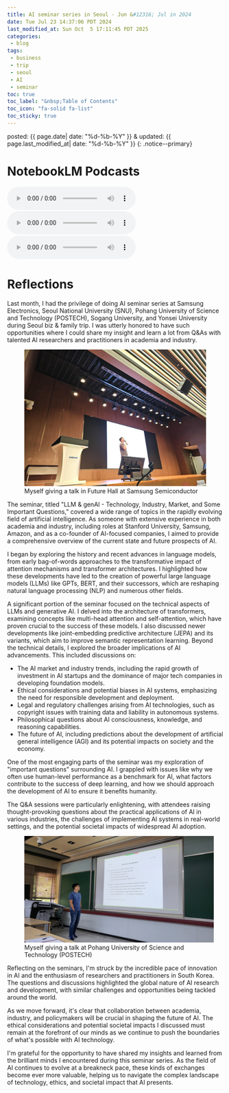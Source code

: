 ```yaml
---
title: AI seminar series in Seoul - Jun &#12316; Jul in 2024
date: Tue Jul 23 14:37:06 PDT 2024
last_modified_at: Sun Oct  5 17:11:45 PDT 2025
categories:
 - blog
tags:
 - business
 - trip
 - seoul
 - AI
 - seminar
toc: true
toc_label: "&nbsp;Table of Contents"
toc_icon: "fa-solid fa-list"
toc_sticky: true
---
```


posted: {{ page.date| date: "%d-%b-%Y" }}
&amp;
updated: {{ page.last_modified_at| date: "%d-%b-%Y" }}
{: .notice--primary}

# NotebookLM Podcasts

<audio id="podcast-1" controls>
	<source type="audio/wav" src="https://sungheeyun-podcasts.github.io/resource/posts/2024-07-23-PDT - AI seminar series in Seoul/NotebookLM/Seoul AI Seminar Series_ LLM and Generative AI Insights-03.wav">
	Your browser does not support this shorter audio element.
</audio>

<audio id="podcast-2" controls>
	<source type="audio/wav" src="https://sungheeyun-podcasts.github.io/resource/posts/2024-07-23-PDT - AI seminar series in Seoul/NotebookLM/Seoul AI Seminar Series_ LLM and Generative AI Insights-02.wav">
	Your browser does not support this shorter audio element.
</audio>

<audio id="podcast-3" controls>
	<source type="audio/wav" src="https://sungheeyun-podcasts.github.io/resource/posts/2024-07-23-PDT - AI seminar series in Seoul/NotebookLM/Seoul AI Seminar Series_ LLM and Generative AI Insights-01.wav">
	Your browser does not support this shorter audio element.
</audio>

# Reflections

Last month, I had the privilege of doing AI seminar series at Samsung Electronics, Seoul National University (SNU),
Pohang University of Science and Technology (POSTECH), Sogang University,
and Yonsei University during Seoul biz & family trip.
I was utterly honored to have such opportunities
where I could share my insight and learn a lot from Q&As with talented AI researchers and practitioners in academia and industry.
<!--a href="https://www.facebook.com/share/p/ezrvBHN4TALTzUir/">Facebook post</a-->

<!--figure style="width: 40ch; display:block; margin:auto;"-->
<!--figure style="width: 40ch; display:table; margin:0 auto;"-->
<!--figure style="display:table; margin:0 auto;"-->
<div class="fig-container">
<figure>
	<img src="/resource/seminars/2024_0627 - Samsung Flash Memroy Team AI Seminar/photos/KakaoTalk_Photo_2024-06-27-21-46-51 003.jpeg">
	<figcaption>
		Myself giving a talk in Future Hall at Samsung Semiconductor
	</figcaption>
</figure>
</div>

The seminar, titled "LLM & genAI - Technology, Industry, Market, and Some Important Questions," covered a wide range of topics in the rapidly evolving field of artificial intelligence. As someone with extensive experience in both academia and industry, including roles at Stanford University, Samsung, Amazon, and as a co-founder of AI-focused companies, I aimed to provide a comprehensive overview of the current state and future prospects of AI.

I began by exploring the history and recent advances in language models, from early bag-of-words approaches to the transformative impact of attention mechanisms and transformer architectures. I highlighted how these developments have led to the creation of powerful large language models (LLMs) like GPTs, BERT, and their successors, which are reshaping natural language processing (NLP) and numerous other fields.

A significant portion of the seminar focused on the technical aspects of LLMs and generative AI. I delved into the architecture of transformers, examining concepts like multi-head attention and self-attention, which have proven crucial to the success of these models. I also discussed newer developments like joint-embedding predictive architecture (JEPA) and its variants, which aim to improve semantic representation learning.
Beyond the technical details, I explored the broader implications of AI advancements. This included discussions on:

* The AI market and industry trends, including the rapid growth of investment in AI startups and the dominance of major tech companies in developing foundation models.
* Ethical considerations and potential biases in AI systems, emphasizing the need for responsible development and deployment.
* Legal and regulatory challenges arising from AI technologies, such as copyright issues with training data and liability in autonomous systems.
* Philosophical questions about AI consciousness, knowledge, and reasoning capabilities.
* The future of AI, including predictions about the development of artificial general intelligence (AGI) and its potential impacts on society and the economy.

One of the most engaging parts of the seminar was my exploration of "important questions" surrounding AI. I grappled with issues like why we often use human-level performance as a benchmark for AI, what factors contribute to the success of deep learning, and how we should approach the development of AI to ensure it benefits humanity.

The Q&A sessions were particularly enlightening, with attendees raising thought-provoking questions about the practical applications of AI in various industries, the challenges of implementing AI systems in real-world settings, and the potential societal impacts of widespread AI adoption.

<div class="fig-container">
<figure style="width:50ch;">
	<img src="/resource/seminars/2024_0619 - Postech Seminar/photos/postech seminar.jpeg">
	<figcaption>
		Myself giving a talk at Pohang University of Science and Technology (POSTECH)
	</figcaption>
</figure>
</div>

Reflecting on the seminars, I'm struck by the incredible pace of innovation in AI and the enthusiasm of researchers and practitioners in South Korea. The questions and discussions highlighted the global nature of AI research and development, with similar challenges and opportunities being tackled around the world.

As we move forward, it's clear that collaboration between academia, industry, and policymakers will be crucial in shaping the future of AI. The ethical considerations and potential societal impacts I discussed must remain at the forefront of our minds as we continue to push the boundaries of what's possible with AI technology.

I'm grateful for the opportunity to have shared my insights and learned from the brilliant minds I encountered during this seminar series. As the field of AI continues to evolve at a breakneck pace, these kinds of exchanges become ever more valuable, helping us to navigate the complex landscape of technology, ethics, and societal impact that AI presents.
